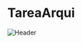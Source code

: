 # TareaArqui
<img src="https://user-images.githubusercontent.com/61443192/165870820-badc5a93-dca9-412c-9d81-2415b5076e94.png" alt="Header" title="TareaArqui">
